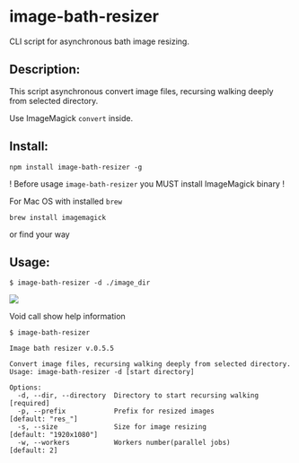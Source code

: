 
# image-bath-resizer

CLI script for asynchronous bath image resizing.

## Description:

This script asynchronous convert image files, recursing walking deeply from selected directory.

Use ImageMagick ``convert`` inside.

## Install:

    npm install image-bath-resizer -g

! Before usage ``image-bath-resizer`` you MUST install ImageMagick binary !

For Mac OS with installed ``brew`` 

    brew install imagemagick

or find your way

## Usage:

    $ image-bath-resizer -d ./image_dir

![](http://github.com/Meettya/image-bath-resizer/raw/master/screenshot.png) 

Void call show help information

    $ image-bath-resizer 

    Image bath resizer v.0.5.5

    Convert image files, recursing walking deeply from selected directory.
    Usage: image-bath-resizer -d [start directory]

    Options:
      -d, --dir, --directory  Directory to start recursing walking  [required]
      -p, --prefix            Prefix for resized images             [default: "res_"]
      -s, --size              Size for image resizing               [default: "1920x1080"]
      -w, --workers           Workers number(parallel jobs)         [default: 2]

